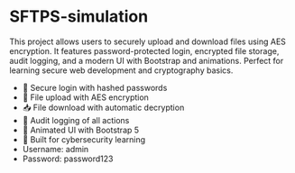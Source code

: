 # SFTPS-simulation
This project allows users to securely upload and download files using AES encryption. It features password-protected login, encrypted file storage, audit logging, and a modern UI with Bootstrap and animations. Perfect for learning secure web development and cryptography basics.
- 🔐 Secure login with hashed passwords
- 📁 File upload with AES encryption
- 📥 File download with automatic decryption
- 🧾 Audit logging of all actions
- 🎨 Animated UI with Bootstrap 5
- 🧠 Built for cybersecurity learning
- Username: admin
- Password: password123
